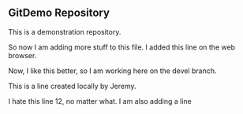 ## GitDemo Repository

This is a demonstration repository.

So now I am adding more stuff to this file. 
I added this line on the web browser.



Now, I like this better, so I am working here on the devel branch.


This is a line created locally by Jeremy.

I hate this line 12, no matter what. 
I am also adding a line



